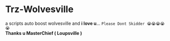 # Trz-Wolvesville
a scripts auto boost wolvesville and **i love u**...
```Please Dont Skidder 😭😭😭😭😭```                      
**Thanks u MasterChief ( Loupsville )**
